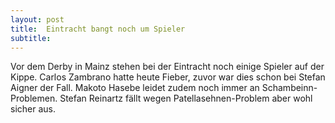 ```yaml
---
layout: post
title:  Eintracht bangt noch um Spieler
subtitle:  
---
```


Vor dem Derby in Mainz stehen bei der Eintracht noch einige Spieler auf der Kippe. Carlos Zambrano hatte heute Fieber, zuvor war dies schon bei Stefan Aigner der Fall. Makoto Hasebe leidet zudem noch immer an Schambeinn-Problemen. Stefan Reinartz fällt wegen Patellasehnen-Problem aber wohl sicher aus.


